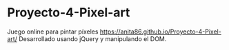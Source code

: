 # Proyecto-4-Pixel-art
Juego online para pintar píxeles https://anita86.github.io/Proyecto-4-Pixel-art/
Desarrollado usando jQuery y manipulando el DOM.
